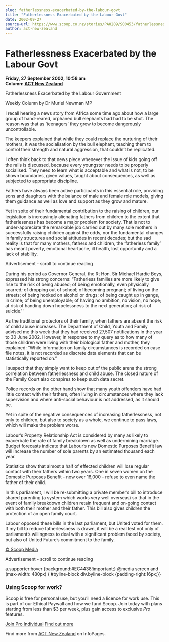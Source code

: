```yaml
---
slug: fatherlessness-exacerbated-by-the-labour-govt
title: "Fatherlessness Exacerbated by the Labour Govt"
date: 2002-09-27
source-url: https://www.scoop.co.nz/stories/PA0209/S00453/fatherlessness-exacerbated-by-the-labour-govt.htm
author: act-new-zealand
---
```

Fatherlessness Exacerbated by the Labour Govt
=============================================

**Friday, 27 September 2002, 10:58 am**  
**Column: [ACT New Zealand](https://info.scoop.co.nz/ACT_New_Zealand)**

  
Fatherlessness Exacerbated by the Labour Government

Weekly Column by Dr Muriel Newman MP

I recall hearing a news story from Africa some time ago about how a large group of hand-reared, orphaned bull elephants had had to be shot. The reason was that as ‘teenagers’ they grew to become dangerously uncontrollable.

The keepers explained that while they could replace the nurturing of their mothers, it was the socialisation by the bull elephant, teaching them to control their strength and natural aggression, that couldn’t be replicated.

I often think back to that news piece whenever the issue of kids going off the rails is discussed, because every youngster needs to be properly socialised. They need to learn what is acceptable and what is not, to be shown boundaries, given values, taught about consequences, as well as subjected to appropriate discipline.

Fathers have always been active participants in this essential role, providing sons and daughters with the balance of male and female role models, giving them guidance as well as love and support as they grow and mature.

Yet in spite of their fundamental contribution to the raising of children, our legislation is increasingly alienating fathers from children to the extent that fatherlessness has become a major problem for society. That is not to under-appreciate the remarkable job carried out by many sole mothers in successfully raising children against the odds, nor the fundamental changes in family structures and social attitudes in recent decades; but the sad reality is that for many mothers, fathers and children, the ‘fatherless family’ has meant poverty, emotional heartache, ill health, lost opportunity and a lack of stability.

Advertisement - scroll to continue reading





During his period as Governor General, the Rt Hon. Sir Michael Hardie Boys, expressed his strong concerns: “Fatherless families are more likely to give rise to the risk of being abused; of being emotionally, even physically scarred; of dropping out of school; of becoming pregnant; of living on the streets; of being hooked on alcohol or drugs; of being caught up in gangs, in crime; of being unemployable; of having no ambition, no vision, no hope; at risk of handing down hopelessness to the next generation; at risk of suicide.''

As the traditional protectors of their family, when fathers are absent the risk of child abuse increases. The Department of Child, Youth and Family advised me this week that they had received 27,507 notifications in the year to 30 June 2002. However, in response to my query as to how many of those children were living with their biological father and mother, they explained: “While information on family circumstances is recorded on case file notes, it is not recorded as discrete data elements that can be statistically reported on.”

I suspect that they simply want to keep out of the public arena the strong correlation between fatherlessness and child abuse. The closed nature of the Family Court also conspires to keep such data secret.

Police records on the other hand show that many youth offenders have had little contact with their fathers, often living in circumstances where they lack supervision and where anti-social behaviour is not addressed, as it should be.

Yet in spite of the negative consequences of increasing fatherlessness, not only to children, but also to society as a whole, we continue to pass laws, which will make the problem worse.

Labour’s Property Relationship Act is considered by many as likely to exacerbate the rate of family breakdown as well as undermining marriage. Budget forecasts indicate that Labour’s new Domestic Purposes Benefit law will increase the number of sole parents by an estimated thousand each year.

Statistics show that almost a half of effected children will lose regular contact with their fathers within two years. One in seven women on the Domestic Purposes Benefit - now over 16,000 - refuse to even name the father of their child.

In this parliament, I will be re-submitting a private member’s bill to introduce shared parenting (a system which works very well overseas) so that in the event of family breakdown children retain frequent and on-going contact with both their mother and their father. This bill also gives children the protection of an open family court.

Labour opposed these bills in the last parliament, but United voted for them. If my bill to reduce fatherlessness is drawn, it will be a real test not only of parliament’s willingness to deal with a significant problem faced by society, but also of United Future’s commitment to the family.  

[© Scoop Media](http://www.scoop.co.nz/about/terms.html)  

Advertisement - scroll to continue reading



a.supporter:hover {background:#EC4438!important;} @media screen and (max-width: 480px) { #byline-block div.byline-block {padding-right:16px;}}

### Using Scoop for work?

Scoop is free for personal use, but you’ll need a licence for work use. This is part of our Ethical Paywall and how we fund Scoop. Join today with plans starting from less than $3 per week, plus gain access to exclusive _Pro_ features.  
  
[Join Pro Individual](https://pro.scoop.co.nz/Individual/?from=ProIn24) [Find out more](https://pro.scoop.co.nz/using-scoop-for-work/?from=ProIn24)

Find more from [ACT New Zealand](https://info.scoop.co.nz/ACT_New_Zealand) on InfoPages.